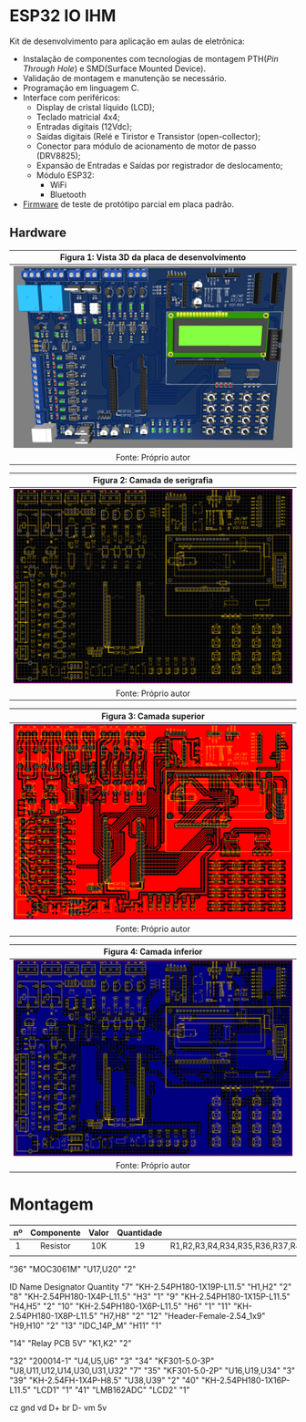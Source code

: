 # ESP32 IO IHM

Kit de desenvolvimento para aplicação em aulas de eletrônica: 
* Instalação de componentes com tecnologias de montagem PTH(*Pin Through Hole*) e SMD(Surface Mounted Device).
* Validação de montagem e manutenção se necessário.
* Programação em linguagem C.
* Interface com periféricos:
	* Display de cristal líquido (LCD);
	* Teclado matricial 4x4;
	* Entradas digitais (12Vdc);
	* Saídas digitais (Relé e Tiristor e Transistor (open-collector);
	* Conector para módulo de acionamento de motor de passo (DRV8825);
	* Expansão de Entradas e Saídas por registrador de deslocamento;
	* Módulo ESP32:
		* WiFi
		* Bluetooth
* [Firmware](https://github.com/JoseWRPereira/esp32_io-ihm-prototipo) de teste de protótipo parcial em placa padrão.

## Hardware

| Figura 1: Vista 3D da placa de desenvolvimento |
|:----------------------------------------------:|
|![ESP32 IO Top 3D](https://github.com/JoseWRPereira/esp32_io_ihm/blob/main/img/esp32_IO-top3D.PNG)|
| Fonte: Próprio autor |



| Figura 2: Camada de serigrafia |
|:------------------------------:|
|![ESP32 IO Top Silkscreen](https://github.com/JoseWRPereira/esp32_io_ihm/blob/main/img/esp32_IO-topsilk.PNG)|
| Fonte: Próprio autor |


| Figura 3: Camada superior      |
|:------------------------------:|
|![ESP32 IO Top Layer](https://github.com/JoseWRPereira/esp32_io_ihm/blob/main/img/esp32_IO-toplayer.PNG)|
| Fonte: Próprio autor |


| Figura 4: Camada inferior      |
|:------------------------------:|
|![ESP32 IO Botton layer](https://github.com/JoseWRPereira/esp32_io_ihm/blob/main/img/esp32_IO-botlayer.PNG)|
| Fonte: Próprio autor |




# Montagem

| nº | Componente | Valor | Quantidade | Referência |
|:--:|:----------:|:-----:|:----------:|:----------:|
|  1 | Resistor   | 10K   |      19    | R1,R2,R3,R4,R34,R35,R36,R37,R42,R43,R44,R45,R54,R10,R16,R22,R27,R13,R21 |
| | | | | | 

<!-- "24"	"1k"	"R48"	"1" -->
<!-- "22"	"330R"	"R49,R51,R50"	"3" -->
<!-- "25"	"150R"	"R52,R53"	"2" -->
<!-- "19"	"100R"	"R8,R14,R19,R25"	"4" -->
<!-- "19"	"100R"	"R11,R17,R23,R28"	"4" -->
<!-- "20"	"180R"	"R9,R12,R15,R18,R20,R26"	"6" -->
<!-- "22"	"330R"	"R24,R29"	"2" -->
<!-- "23"	"470R"	"R30,R31,R32,R33,R38,R40,R41,R39"	"8" -->
<!-- "26"	"0R"	"R58"	"1" -->
<!-- "43"	"27R"	"R46,R47"	"2" -->

<!-- "26"	"0R"	"R55,R56,R57,R59"	"5" // Não Montar - Drive de motor de passo -->
<!-- "17"	"10K"	"R6"	"1" Potenciometro -->
<!-- "16"	"9k1"	"R5"	"1" // divisor de tensão do LCD --> 
<!-- "18"	"760R"	"R7"	"1" // divisor de tensão do LCD -->




<!-- "3"	"470nF"	"C2,C4,C6,C8"	"4" -->
<!-- "6"	"ZMM55-C5V1"	"D4,D5,D6,D7,D8,D9,D10,D11"	"8" -->
<!-- "5"	"LS4148"	"D2,D3,D_L1,D_L2,D_L3,D_L4"	"6" -->
<!-- "15"	"LED-0805_Y"	"LED21,LED22"	"2" -->
<!-- "15"	"LED-0805_R"	"LED17,LED1,LED2,LED3,LED4,LED5,LED6,LED7,LED8" 	"9" -->
<!-- "15"	"LED-0805_G"	"LED9,LED10,LED11,LED12,LED13,LED14,LED15,LED16,LED18,LED19,LED20" 	"11" -->
<!-- "29"	"SN74HC595DR"	"U1,U3,U21,U40"	"4" -->
<!-- "30"	"CD74HC165M"	"U2,U33,U41"	"3" -->
<!-- "27"	"K4-6×6_SMD"	"S1,S2,S3,S4,S5,S6,S7,S8,S9,S10,S11,S13,S14,S15,S16,S12"	"16" -->
<!-- "38"	"AMS1117-3.3_C351784"	"U37"	"1" -->
<!-- "2"	"47uF"	"C1,C3,C5,C7,C9,C10"	"6" *** PAD pequeno 100uF -->
<!-- "1"	"R_3296W_US"	"RP1"	"1" -->
<!-- "4"	"1N4007"	"D1"	"1" -->
"36"	"MOC3061M"	"U17,U20"	"2"
<!-- "33"	"PC817"	"U7,U9,U10,U13,U15,U18,U22,U23,U24,U25,U26,U27,U28,U29"	"14" -->
<!-- "28"	"BC337"	"T1,T2,T3,T4,T5,T6"	"6" -->
<!-- "42"	"BT136"	"Q1,Q2"	"2" -->
<!-- "37"	"LM7805T"	"U35,U36"	"2" -->
<!-- "44"	"USB_B"	"X1"	"1"  -->



ID	Name	Designator	Quantity
"7"	"KH-2.54PH180-1X19P-L11.5"	"H1,H2"	"2"
"8"	"KH-2.54PH180-1X4P-L11.5"	"H3"	"1"
"9"	"KH-2.54PH180-1X15P-L11.5"	"H4,H5"	"2"
"10"	"KH-2.54PH180-1X6P-L11.5"	"H6"	"1"
"11"	"KH-2.54PH180-1X8P-L11.5"	"H7,H8"	"2"
"12"	"Header-Female-2.54_1x9"	"H9,H10"	"2"
"13"	"IDC_14P_M"	"H11"	"1"

"14"	"Relay PCB 5V"	"K1,K2"	"2"


"32"	"200014-1"	"U4,U5,U6"	"3"
"34"	"KF301-5.0-3P"	"U8,U11,U12,U14,U30,U31,U32"	"7"
"35"	"KF301-5.0-2P"	"U16,U19,U34"	"3"
"39"	"KH-2.54FH-1X4P-H8.5"	"U38,U39"	"2"
"40"	"KH-2.54PH180-1X16P-L11.5"	"LCD1"	"1"
"41"	"LMB162ADC"	"LCD2"	"1"

cz gnd
vd D+
br D-
vm 5v


<!-- 
PI3

* Framework web
* Aplicativo Móvel
* Banco de dados
* Script Web (Java script)
* Nuvem
* Acessibilidade
* Controle de versão
* Integração Contínua
* Testes
* API (Consumo e fornecimento)
* Análise de Dados
* IoT 
-->